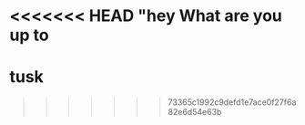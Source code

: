 <<<<<<< HEAD
"hey What are you up to
=======
# tusk
>>>>>>> 73365c1992c9defd1e7ace0f27f6a82e6d54e63b
